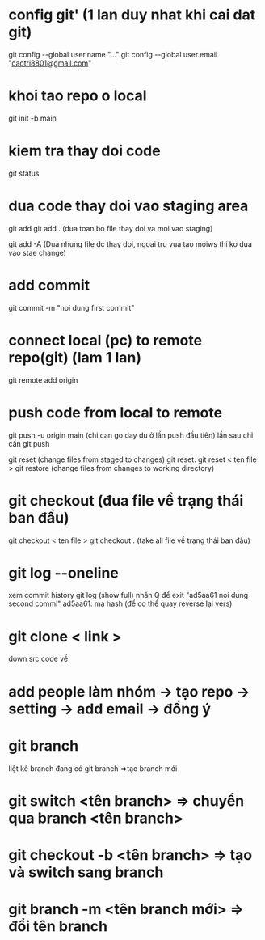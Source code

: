 # config git' (1 lan duy nhat khi cai dat git)
git config --global user.name "..."
git config --global user.email "caotri8801@gmail.com"
# khoi tao repo o local
git init -b main
# kiem tra thay doi code
git status
# dua code thay doi vao staging area
git add <ten file>
git add . (dua toan bo file thay doi va moi vao staging)

git add -A (Dua nhung file dc thay doi, ngoai tru vua tao moiws thi ko dua  vao stae change)

# add commit
git commit -m "noi dung first commit"

# connect local (pc) to remote repo(git) (lam 1 lan)
git remote add origin <go to github to get link>
# push code from local to remote
git push -u origin main (chi can go day du ở lần push đầu tiên)
 lần sau chỉ cần git push

git reset (change files from staged to changes)
git reset.
git reset < ten file >
git restore (change files from changes to working directory)


# git checkout (đua file về trạng thái ban đầu)
git checkout < ten file >
git checkout . (take all file về trạng thái ban đầu)

# git log --oneline
xem commit history
git log (show full)
nhấn Q để exit
"ad5aa61 noi dung second commi"
ad5aa61: ma hash (để co thể quay reverse lại vers)

# git clone < link >
down src code về

# add people làm nhóm -> tạo repo -> setting -> add email -> đồng ý

# git branch
liệt kê branch đang có
git branch <ten branch> =>tạo branch mới

# git switch <tên branch> => chuyển qua branch <tên branch>

# git checkout -b <tên branch> => tạo và switch sang branch

# git branch -m <tên branch mới> => đổi tên branch